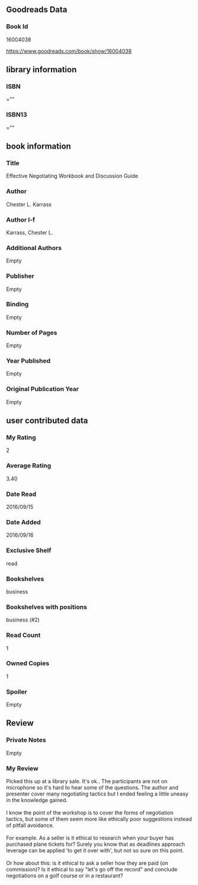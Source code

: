 <!-- This template shows how to bulk convert all columns of data into one markdown file -->
<!-- caveat: substitution key matches column headers from default export. You will get a KeyError if there's a mismatch -->

## Goodreads Data

### Book Id 

16004038

https://www.goodreads.com/book/show/16004038

## library information

### ISBN 
=""

### ISBN13 
=""

## book information

### Title
Effective Negotiating Workbook and Discussion Guide

### Author 
Chester L. Karrass

### Author l-f 
Karrass, Chester L.

### Additional Authors
Empty

### Publisher 
Empty

### Binding
Empty

### Number of Pages
Empty

### Year Published
Empty

### Original Publication Year 
Empty

## user contributed data

### My Rating
2

### Average Rating
3.40

### Date Read
2016/09/15

### Date Added
2016/09/16

### Exclusive Shelf
read

### Bookshelves
business

### Bookshelves with positions
business (#2)

### Read Count
1

### Owned Copies
1

### Spoiler 
Empty

## Review

### Private Notes
Empty

### My Review
Picked this up at a library sale. It's ok.. The participants are not on microphone so it's hard to hear some of the questions. The author and presenter cover many negotiating tactics but I ended feeling a little uneasy in the knowledge gained.<br/><br/>I know the point of the workshop is to cover the forms of negotiation tactics, but some of them seem more like ethically poor suggestions instead of pitfall avoidance.<br/><br/>For example. As a seller is it ethical to research when your buyer has purchased plane tickets for? Surely you know that as deadlines approach leverage can be applied 'to get it over with', but not so sure on this point.<br/><br/>Or how about this: is it ethical to ask a seller how they are paid (on commission)? Is it ethical to say "let's go off the record" and conclude negotiations on a golf course or in a restaurant?